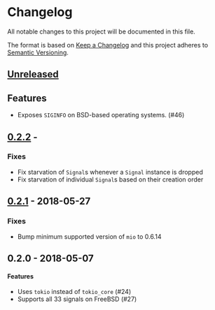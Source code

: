 # Changelog
All notable changes to this project will be documented in this file.

The format is based on [Keep a Changelog](http://keepachangelog.com/en/1.0.0/)
and this project adheres to [Semantic Versioning](http://semver.org/spec/v2.0.0.html).

## [Unreleased]
## Features
* Exposes `SIGINFO` on BSD-based operating systems. (#46)

## [0.2.2] -
### Fixes
* Fix starvation of `Signal`s whenever a `Signal` instance is dropped
* Fix starvation of individual `Signal`s based on their creation order

## [0.2.1] - 2018-05-27
### Fixes
* Bump minimum supported version of `mio` to 0.6.14

## 0.2.0 - 2018-05-07
#### Features
 * Uses `tokio` instead of `tokio_core` (#24)
 * Supports all 33 signals on FreeBSD (#27)

[Unreleased]: https://github.com/alexcrichton/tokio-process/compare/0.2.2...HEAD
[0.2.2]: https://github.com/alexcrichton/tokio-signal/compare/0.2.1...0.2.2
[0.2.1]: https://github.com/alexcrichton/tokio-signal/compare/0.2.0...0.2.1
